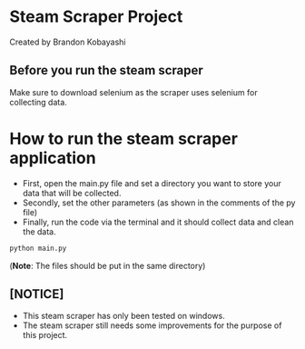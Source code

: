 # Steam Scraper Project
Created by Brandon Kobayashi

## Before you run the steam scraper
Make sure to download selenium as the scraper uses selenium for collecting data.

# How to run the steam scraper application
- First, open the main.py file and set a directory you want to store your data that will be collected.
- Secondly, set the other parameters (as shown in the comments of the py file)
- Finally, run the code via the terminal and it should collect data and clean the data.

```sh
python main.py
```

(**Note**: The files should be put in the same directory)

## [NOTICE]
- This steam scraper has only been tested on windows.
- The steam scraper still needs some improvements for the purpose of this project.

